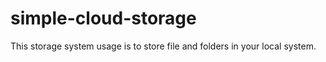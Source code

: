 # simple-cloud-storage
This storage system usage is to store file and folders in your local system.
